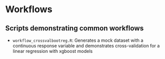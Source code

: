 # Workflows

## Scripts demonstrating common workflows

* `workflow_crossvalbootreg.R`: Generates a mock dataset with a continuous response variable and demonstrates 
cross-validation for a linear regression with xgboost models

